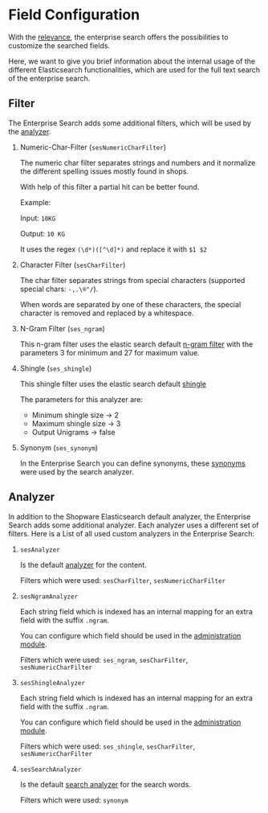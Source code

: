 # Field Configuration

With the [relevance](./relevance.md), the enterprise search offers the possibilities to customize the searched fields.

Here, we want to give you brief information about the internal usage of the different Elasticsearch functionalities, which are used for the full text search of the enterprise search.

## Filter

The Enterprise Search adds some additional filters, which will be used by the [analyzer](field-config.md#analyzer).

1. Numeric-Char-Filter \(`sesNumericCharFilter`\)  

   The numeric char filter separates strings and numbers and it normalize the different spelling issues mostly found in shops.

   With help of this filter a partial hit can be better found.

   Example:  

   Input: `10KG`  

   Output: `10 KG`  

   It uses the regex `(\d*)([^\d]*)` and replace it with `$1 $2`  

2. Character Filter \(`sesCharFilter`\)

   The char filter separates strings from special characters \(supported special chars: `-,.\®"/`\).

   When words are separated by one of these characters, the special character is removed and replaced by a whitespace.

3. N-Gram Filter \(`ses_ngram`\)

   This n-gram filter uses the elastic search default [n-gram filter](https://www.elastic.co/guide/en/elasticsearch/reference/current/analysis-ngram-tokenizer.html) with the parameters 3 for minimum and 27 for maximum value.

4. Shingle \(`ses_shingle`\)

   This shingle filter uses the elastic search default [shingle](https://www.elastic.co/guide/en/elasticsearch/reference/7.10/analysis-shingle-tokenfilter.html)  

   The parameters for this analyzer are:

   * Minimum shingle size -&gt; 2
   * Maximum shingle size -&gt; 3
   * Output Unigrams -&gt; false

5. Synonym \(`ses_synonym`\)  

   In the Enterprise Search you can define synonyms, these [synonyms](./synonyms.md) were used by the search analyzer.

## Analyzer

In addition to the Shopware Elasticsearch default analyzer, the Enterprise Search adds some additional analyzer. Each analyzer uses a different set of filters. Here is a List of all used custom analyzers in the Enterprise Search:

1. `sesAnalyzer`  

   Is the default [analyzer](https://www.elastic.co/guide/en/elasticsearch/reference/current/analyzer.html) for the content.  

   Filters which were used: `sesCharFilter`, `sesNumericCharFilter`

2. `sesNgramAnalyzer`  

   Each string field which is indexed has an internal mapping for an extra field with the suffix `.ngram`.

   You can configure which field should be used in the [administration module](https://docs.shopware.com/en/shopware-6-en/enterprise-extensions/enterprise-search?category=shopware-6-en/enterprise-extensions#Configuration).  

   Filters which were used: `ses_ngram`, `sesCharFilter`, `sesNumericCharFilter`

3. `sesShingleAnalyzer`  

   Each string field which is indexed has an internal mapping for an extra field with the suffix `.ngram`.

   You can configure which field should be used in the [administration module](https://docs.shopware.com/en/shopware-6-en/enterprise-extensions/enterprise-search?category=shopware-6-en/enterprise-extensions#Configuration).  

   Filters which were used: `ses_shingle`, `sesCharFilter`, `sesNumericCharFilter`

4. `sesSearchAnalyzer`

   Is the default [search analyzer](https://www.elastic.co/guide/en/elasticsearch/reference/current/search-analyzer.html) for the search words.  

   Filters which were used: `synonym`

